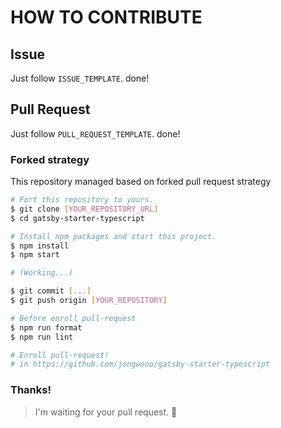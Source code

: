 # HOW TO CONTRIBUTE

## Issue

Just follow `ISSUE_TEMPLATE`. done!

## Pull Request

Just follow `PULL_REQUEST_TEMPLATE`. done!

### Forked strategy

This repository managed based on forked pull request strategy

```sh
# Fort this repository to yours.
$ git clone [YOUR_REPOSITORY_URL]
$ cd gatsby-starter-typescript

# Install npm packages and start this project.
$ npm install
$ npm start

# (Working...)

$ git commit [...]
$ git push origin [YOUR_REPOSITORY]

# Before enroll pull-request
$ npm run format
$ npm run lint

# Enroll pull-request!
# in https://github.com/jongwooo/gatsby-starter-typescript
```

### Thanks!

> I'm waiting for your pull request. :pray:
